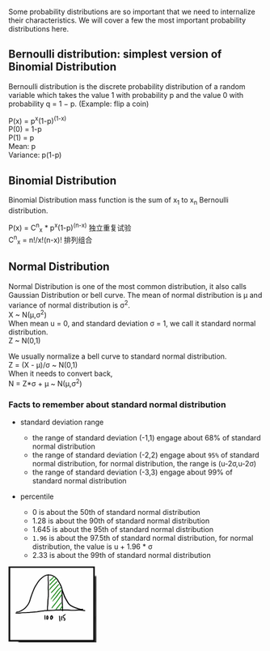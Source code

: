 Some probability distributions are so important that we need to internalize their characteristics. We will cover a few the most important probability distributions here. 


## Bernoulli distribution: simplest version of Binomial Distribution
Bernoulli distribution is the discrete probability distribution of a random variable which takes the value 1 with probability p and the value 0 with probability q = 1 − p. (Example: flip a coin)

P(x) = p<sup>x</sup>(1-p)<sup>(1-x)</sup>             
       P(0) = 1-p               
       P(1) = p               
Mean: p                  
Variance: p(1-p)                    


## Binomial Distribution
Binomial Distribution mass function is the sum of x<sub>1</sub> to x<sub>n</sub> Bernoulli distribution.

P(x) = C<sup>n</sup><sub>x</sub> * p<sup>x</sup>(1-p)<sup>(n-x)</sup>   独立重复试验       
C<sup>n</sup><sub>x</sub> = n!/x!(n-x)!  排列组合

## Normal Distribution
Normal Distribution is one of the most common distribution, it also calls Gaussian Distribution or bell curve. The mean of normal distribution is μ and variance of normal distribution is σ<sup>2</sup>.             
X ~ N(μ,σ<sup>2</sup>)                  
When mean u = 0, and standard deviation σ = 1, we call it standard normal distribution.          
Z ~ N(0,1)

We usually normalize a bell curve to standard normal distribution.   
Z = (X - μ)/σ ~ N(0,1)            
When it needs to convert back,             
N = Z*σ + μ ~ N(μ,σ<sup>2</sup>)         

### Facts to remember about standard normal distribution
* standard deviation range
   * the range of standard deviation (-1,1) engage about 68% of standard normal distribution
   * the range of standard deviation (-2,2) engage about ```95%``` of standard normal distribution, for normal distribution, the range is (u-2σ,u-2σ)
   * the range of standard deviation (-3,3) engage about 99% of standard normal distribution

* percentile
   * 0 is about the 50th of standard normal distribution
   * 1.28 is about the 90th of standard normal distribution
   * 1.645 is about the 95th of standard normal distribution
   * ```1.96``` is about the 97.5th of standard normal distribution, for normal distribution, the value is u + 1.96 * σ
   * 2.33 is about the 99th of standard normal distribution
  
![alt](https://github.com/versehe/AB_Testing_Notebook/blob/master/Statistical%20Inference/01.%20Probability/bell%20curve.PNG)
